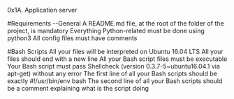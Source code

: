 0x1A. Application server

#Requirements
--General
A README.md file, at the root of the folder of the project, is mandatory
Everything Python-related must be done using python3
All config files must have comments

#Bash Scripts
All your files will be interpreted on Ubuntu 16.04 LTS
All your files should end with a new line
All your Bash script files must be executable
Your Bash script must pass Shellcheck (version 0.3.7-5~ubuntu16.04.1 via apt-get) without any error
The first line of all your Bash scripts should be exactly #!/usr/bin/env bash
The second line of all your Bash scripts should be a comment explaining what is the script doing
